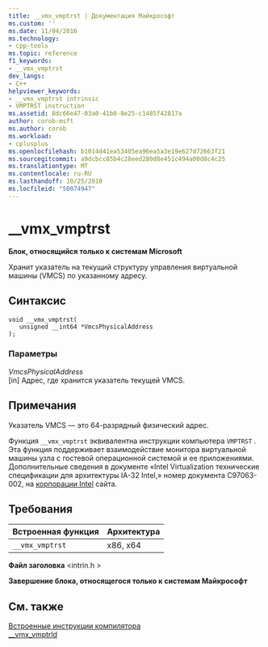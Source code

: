 ```yaml
---
title: __vmx_vmptrst | Документация Майкрософт
ms.custom: ''
ms.date: 11/04/2016
ms.technology:
- cpp-tools
ms.topic: reference
f1_keywords:
- __vmx_vmptrst
dev_langs:
- C++
helpviewer_keywords:
- __vmx_vmptrst intrinsic
- VMPTRST instruction
ms.assetid: 8dc66e47-03a0-41b0-8e25-c1485f42817a
author: corob-msft
ms.author: corob
ms.workload:
- cplusplus
ms.openlocfilehash: b1014d41ea53405ea96ea5a3e19e627d72663f21
ms.sourcegitcommit: a9dcbcc85b4c28eed280d8e451c494a00d8c4c25
ms.translationtype: MT
ms.contentlocale: ru-RU
ms.lasthandoff: 10/25/2018
ms.locfileid: "50074947"
---
```

# <a name="vmxvmptrst"></a>__vmx_vmptrst

**Блок, относящийся только к системам Microsoft**

Хранит указатель на текущий структуру управления виртуальной машины (VMCS) по указанному адресу.

## <a name="syntax"></a>Синтаксис

```
void __vmx_vmptrst( 
   unsigned __int64 *VmcsPhysicalAddress 
);
```

### <a name="parameters"></a>Параметры

*VmcsPhysicalAddress*<br/>
[in] Адрес, где хранится указатель текущей VMCS.

## <a name="remarks"></a>Примечания

Указатель VMCS — это 64-разрядный физический адрес.

Функция `__vmx_vmptrst` эквивалентна инструкции компьютера `VMPTRST` . Эта функция поддерживает взаимодействие монитора виртуальной машины узла с гостевой операционной системой и ее приложениями. Дополнительные сведения в документе «Intel Virtualization технические спецификации для архитектуры IA-32 Intel,» номер документа C97063-002, на [корпорации Intel](https://software.intel.com/articles/intel-sdm) сайта.

## <a name="requirements"></a>Требования

|Встроенная функция|Архитектура|
|---------------|------------------|
|`__vmx_vmptrst`|x86, x64|

**Файл заголовка** \<intrin.h >

**Завершение блока, относящегося только к системам Майкрософт**

## <a name="see-also"></a>См. также

[Встроенные инструкции компилятора](../intrinsics/compiler-intrinsics.md)<br/>
[__vmx_vmptrld](../intrinsics/vmx-vmptrld.md)